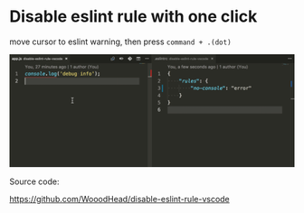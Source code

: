 # Disable eslint rule with one click

move cursor to eslint warning, then press `command + .(dot)`

![](images/demo.gif)

Source code:

https://github.com/WooodHead/disable-eslint-rule-vscode
